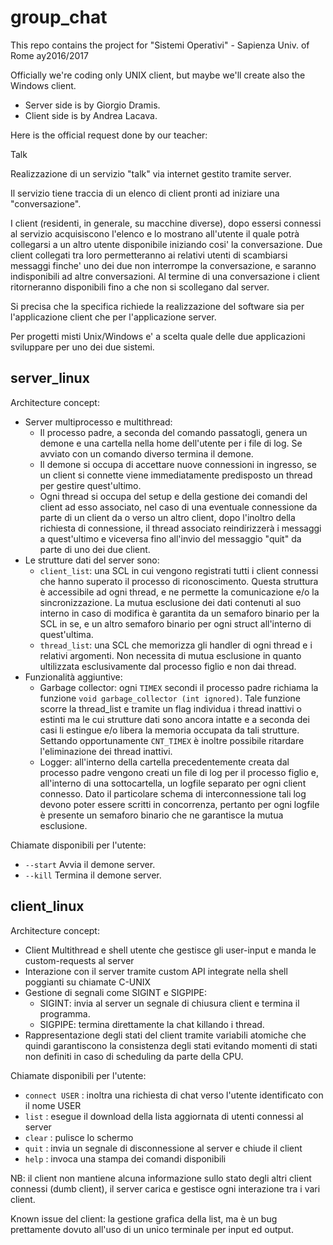 # group_chat
This repo contains the project for "Sistemi Operativi" - Sapienza Univ. of Rome ay2016/2017

Officially we're coding only UNIX client, but maybe we'll create also the Windows client.

* Server side is by Giorgio Dramis.
* Client side is by Andrea Lacava.


Here is the official request done by our teacher:

Talk

Realizzazione di un servizio "talk" via internet gestito tramite server.

Il servizio tiene traccia di un elenco di client pronti ad iniziare una
"conversazione".

I client (residenti, in generale, su macchine diverse), dopo essersi connessi
al servizio acquisiscono l'elenco e lo mostrano all'utente il quale potrà
collegarsi a un altro utente disponibile iniziando cosi' la conversazione.
Due client collegati tra loro permetteranno ai relativi utenti di scambiarsi
messaggi finche' uno dei due non interrompe la conversazione, e saranno
indisponibili ad altre conversazioni. Al termine di una conversazione i
client ritorneranno disponibili fino a che non si scollegano dal server.

Si precisa che la specifica richiede la realizzazione del software sia per
l'applicazione client che per l'applicazione server.

Per progetti misti Unix/Windows e' a scelta quale delle due applicazioni
sviluppare per uno dei due sistemi.

## server_linux

Architecture concept:
* Server multiprocesso e multithread:
  - Il processo padre, a seconda del comando passatogli, genera un demone e una cartella nella home dell'utente per i file di log. Se avviato con un comando diverso termina il demone.
  - Il demone si occupa di accettare nuove connessioni in ingresso, se un client si connette viene immediatamente predisposto un thread per gestire quest'ultimo.
  - Ogni thread si occupa del setup e della gestione dei comandi del client ad esso associato, nel caso di una eventuale connessione da parte di un client da o verso un altro client, dopo l'inoltro della richiesta di connessione, il thread associato reindirizzerà i messaggi a quest'ultimo e viceversa fino all'invio del messaggio "quit" da parte di uno dei due client.
* Le strutture dati del server sono:
  - <code>client_list</code>: una SCL in cui vengono registrati tutti i client connessi che hanno superato il processo di riconoscimento.  Questa struttura è accessibile ad ogni thread, e ne permette la comunicazione e/o la sincronizzazione. La mutua esclusione dei dati contenuti al suo interno in caso di modifica è garantita da un semaforo binario per la SCL in se, e un altro semaforo binario per ogni struct all'interno di quest'ultima.
  - <code>thread_list</code>: una SCL che memorizza gli handler di ogni thread e i relativi argomenti. Non necessita di mutua esclusione in quanto ultilizzata esclusivamente dal processo figlio e non dai thread.
* Funzionalità aggiuntive:
  - Garbage collector: ogni <code>TIMEX</code> secondi il processo padre richiama la funzione <code>void garbage_collector (int ignored)</code>. Tale funzione scorre la thread_list e tramite un flag individua i thread inattivi o estinti ma le cui strutture dati sono ancora intatte e a seconda dei casi li estingue e/o libera la memoria occupata da tali strutture. Settando opportunamente <code>CNT_TIMEX</code> è inoltre possibile ritardare l'eliminazione dei thread inattivi.
  - Logger: all'interno della cartella precedentemente creata dal processo padre vengono creati un file di log per il processo figlio e, all'interno di una sottocartella, un logfile separato per ogni client connesso. Dato il particolare schema di interconnessione tali log devono poter essere scritti in concorrenza, pertanto per ogni logfile è presente un semaforo binario che ne garantisce la mutua esclusione.

Chiamate disponibili per l'utente:
* <code>--start</code> Avvia il demone server.
* <code>--kill</code> Termina il demone server.

## client_linux

Architecture concept:
* Client Multithread e shell utente che gestisce gli user-input e manda le custom-requests al server
* Interazione con il server tramite custom API integrate nella shell poggianti su chiamate C-UNIX
* Gestione di segnali come SIGINT e SIGPIPE:
  - SIGINT: invia al server un segnale di chiusura client e termina il programma.
  - SIGPIPE: termina direttamente la chat killando i thread.
* Rappresentazione degli stati del client tramite variabili atomiche che quindi garantiscono la consistenza degli stati evitando momenti di stati non definiti in caso di scheduling da parte della CPU.

Chiamate disponibili per l'utente:

* <code>connect USER</code> : inoltra una richiesta di chat verso l'utente identificato con il nome USER
* <code>list</code> : esegue il download della lista aggiornata di utenti connessi al server
* <code>clear</code> : pulisce lo schermo
* <code>quit</code> : invia un segnale di disconnessione al server e chiude il client
* <code>help</code> : invoca una stampa dei comandi disponibili

NB: il client non mantiene alcuna informazione sullo stato degli altri client connessi (dumb client), il server carica e gestisce ogni interazione tra i vari client.

Known issue del client: la gestione grafica della list, ma è un bug prettamente dovuto all'uso di un unico terminale per input ed output.

